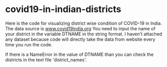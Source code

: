 # covid19-in-indian-districts
Here is the code for visualizing district wise condition of COVID-19 in India. The data source is www.covid19india.org
You need to input the name of your district in the variable DTNAME in the string format. I haven't attached any dataset because code will directly take the data from website every time you run the code.

If there is a NameError in the value of DTNAME than you can check the districts in the text file 'district_names'.
